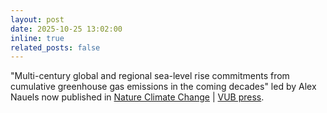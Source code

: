 ```yaml
---
layout: post
date: 2025-10-25 13:02:00
inline: true
related_posts: false
---
```


"Multi-century global and regional sea-level rise commitments from cumulative greenhouse gas emissions in the coming decades" led by Alex Nauels now published in [Nature Climate Change](https://www.nature.com/articles/s41558-025-02452-5) | [VUB press](https://press.vub.ac.be/deep-emission-cuts-before-mid-century-decisive-to-reduce-long-term-sea-level-rise-legacy).